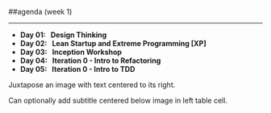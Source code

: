 <!-- .slide: data-background="resources/footer.svg" data-background-size="contain" data-background-position="bottom"  -->

##agenda (week 1)
- - -
* **Day 01:&nbsp;&nbsp;&nbsp;Design Thinking** <!-- .element: style="color:#e0dfe4" -->
* **Day 02:&nbsp;&nbsp;&nbsp;Lean Startup and Extreme Programming [XP]** 
* **Day 03:&nbsp;&nbsp;&nbsp;Inception Workshop** <!-- .element: style="color:#e0dfe4" -->
* **Day 04:&nbsp;&nbsp;&nbsp;Iteration 0 - Intro to Refactoring** <!-- .element: style="color:#e0dfe4" -->
* **Day 05:&nbsp;&nbsp;&nbsp;Iteration 0 - Intro to TDD** <!-- .element: style="color:#e0dfe4" -->

<aside class="notes">
  <p>
    Juxtapose an image with text centered to its right.
  </p>
  <p>
    Can optionally add subtitle centered below image in left table cell.
  </p>
</aside>

